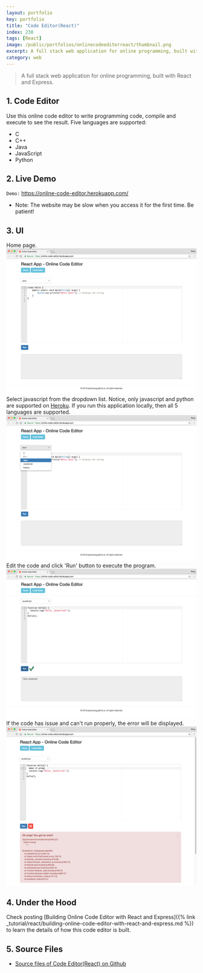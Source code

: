 ```yaml
---
layout: portfolio
key: portfolio
title: "Code Editor(React)"
index: 230
tags: [React]
image: /public/portfolios/onlinecodeeditorreact/thumbnail.png
excerpt: A full stack web application for online programming, built with React and Express.
category: web
---
```


> A full stack web application for online programming, built with React and Express.

## 1. Code Editor
Use this online code editor to write programming code, compile and execute to see the result. Five languages are supported:
* C
* C++
* Java
* JavaScript
* Python

## 2. Live Demo
`Demo:` <a href="https://online-code-editor.herokuapp.com/" target="\_blank">https://online-code-editor.herokuapp.com/</a>
* Note: The website may be slow when you access it for the first time. Be patient!

## 3. UI
Home page.
![image](/public/portfolios/onlinecodeeditorreact/homepage.png)
Select javascript from the dropdown list. Notice, only javascript and python are supported on [Heroku](https://www.heroku.com/). If you run this application locally, then all 5 languages are supported.
![image](/public/portfolios/onlinecodeeditorreact/selectlanguage.png)
Edit the code and click 'Run' button to execute the program.
![image](/public/portfolios/onlinecodeeditorreact/execute.png)
If the code has issue and can't run properly, the error will be displayed.
![image](/public/portfolios/onlinecodeeditorreact/error.png)

## 4. Under the Hood
Check posting [Building Online Code Editor with React and Express]({% link _tutorial/react/building-online-code-editor-with-react-and-express.md %}) to learn the details of how this code editor is built.

## 5. Source Files
* [Source files of Code Editor(React) on Github](https://github.com/jojozhuang/code-editor-react)
